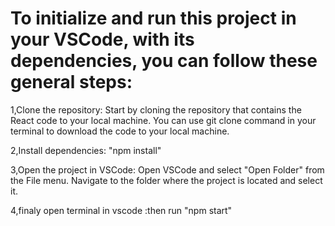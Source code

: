 # To initialize and run this project in your VSCode, with its dependencies, you can follow these general steps:

1,Clone the repository: Start by cloning the repository that contains the React code to your local machine. You can use git clone command in your terminal to download the code to your local machine.

2,Install dependencies: "npm install"

3,Open the project in VSCode: Open VSCode and select "Open Folder" from the File menu. Navigate to the folder where the project is located and select it.

4,finaly open terminal in vscode :then run "npm start"
